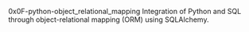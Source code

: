0x0F-python-object_relational_mapping
Integration of Python and SQL through object-relational mapping (ORM) using SQLAlchemy.
